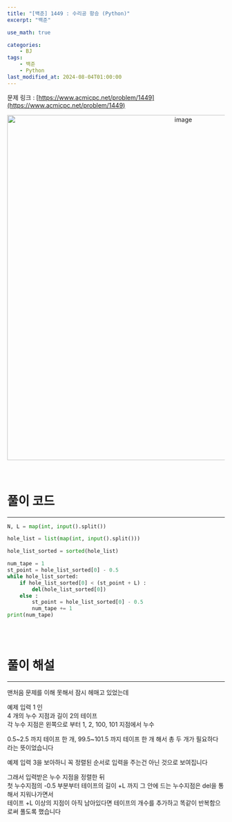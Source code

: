 ```yaml
---
title: "[백준] 1449 : 수리공 항승 (Python)"
excerpt: "백준"

use_math: true

categories:
    - BJ
tags:
    - 백준
    - Python
last_modified_at: 2024-08-04T01:00:00
---
```


<!--bundle exec jekyll serve : 임시 확인-->

문제 링크 : [https://www.acmicpc.net/problem/1449](https://www.acmicpc.net/problem/1449)
<br>
<center><img width="800" alt="image" src="https://github.com/user-attachments/assets/5a5cc223-8e46-4ec9-ba43-f5dc467f4ec0"></center>
<br>
<br>

# 풀이 코드
---
```python
N, L = map(int, input().split())

hole_list = list(map(int, input().split()))

hole_list_sorted = sorted(hole_list)

num_tape = 1
st_point = hole_list_sorted[0] - 0.5
while hole_list_sorted:
    if hole_list_sorted[0] < (st_point + L) :
        del(hole_list_sorted[0])
    else :
        st_point = hole_list_sorted[0] - 0.5
        num_tape += 1
print(num_tape)
```
<br>
<br>

# 풀이 해설
---
맨처음 문제를 이해 못해서 잠시 헤매고 있었는데<br>

예제 입력 1 인<br>
4 개의 누수 지점과 길이 2의 테이프<br>
각 누수 지점은 왼쪽으로 부터 1, 2, 100, 101 지점에서 누수<br>

0.5~2.5 까지 테이프 한 개, 99.5~101.5 까지 테이프 한 개 해서 총 두 개가 필요하다 라는 뜻이었습니다<br>

예제 입력 3을 보아하니 꼭 정렬된 순서로 입력을 주는건 아닌 것으로 보여집니다<br>

그래서 입력받은 누수 지점을 정렬한 뒤<br>
첫 누수지점의 -0.5 부분부터 테이프의 길이 +L 까지 그 안에 드는 누수지점은 del을 통해서 지워나가면서<br>
테이프 +L 이상의 지점이 아직 남아있다면 테이프의 개수를 추가하고 똑같이 반복함으로써 풀도록 했습니다<br>